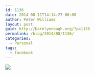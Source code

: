 ```yaml
---
id: 1136
date: 2014-08-11T14:14:27-06:00
author: Peter Williams
layout: post
guid: http://barelyenough.org/?p=1136
permalink: /blog/2014/08/1136/
categories:
  - Personal
tags:
  - facebook
---
```

<div>
  <img src='https://scontent-a.xx.fbcdn.net/hphotos-xfa1/t1.0-9/p180x540/10610878_10152292239758339_4236717385263457897_n.jpg' style='max-width:600px;' /></p> 
  
  <div>
  </div>
</div>